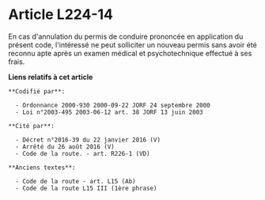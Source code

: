 # Article L224-14

En cas d'annulation du permis de conduire prononcée en application du présent code, l'intéressé ne peut solliciter un nouveau
permis sans avoir été reconnu apte après un examen médical et psychotechnique effectué à ses frais.

**Liens relatifs à cet article**

	**Codifié par**:

	  - Ordonnance 2000-930 2000-09-22 JORF 24 septembre 2000
	  - Loi n°2003-495 2003-06-12 art. 38 JORF 13 juin 2003

	**Cité par**:

	  - Décret n°2016-39 du 22 janvier 2016 (V)
	  - Arrêté du 26 août 2016 (V)
	  - Code de la route. - art. R226-1 (VD)

	**Anciens textes**:

	  - Code de la route - art. L15 (Ab)
	  - Code de la route L15 III (1ère phrase)
